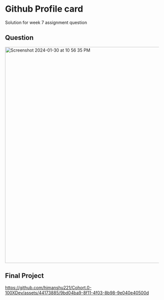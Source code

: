 # Github Profile card

Solution for week 7 assignment question 
 
## Question

<img width="710" alt="Screenshot 2024-01-30 at 10 56 35 PM" src="https://github.com/himanshu221/Cohort.0-100XDev/assets/44173885/615f45eb-0a00-4e62-8eea-fcc4db8931ee">


## Final Project

https://github.com/himanshu221/Cohort.0-100XDev/assets/44173885/9bd04ba9-8f11-4f03-8b98-9e040e40500d



